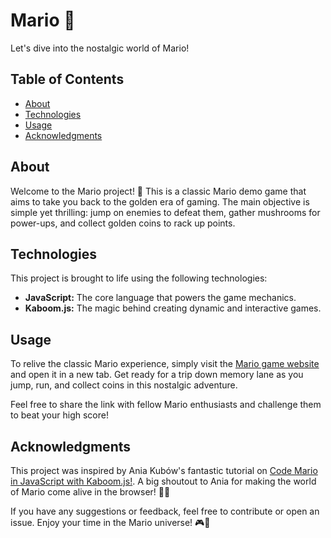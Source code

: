 # Mario 🍄

Let's dive into the nostalgic world of Mario!

## Table of Contents
- [About](#about)
- [Technologies](#technologies)
- [Usage](#usage)
- [Acknowledgments](#acknowledgments)

## About

Welcome to the Mario project! 🚀 This is a classic Mario demo game that aims to take you back to the golden era of gaming. The main objective is simple yet thrilling: jump on enemies to defeat them, gather mushrooms for power-ups, and collect golden coins to rack up points.

## Technologies

This project is brought to life using the following technologies:
- **JavaScript:** The core language that powers the game mechanics.
- **Kaboom.js:** The magic behind creating dynamic and interactive games.

## Usage

To relive the classic Mario experience, simply visit the [Mario game website](https://kpilszak.github.io/mario/) and open it in a new tab. Get ready for a trip down memory lane as you jump, run, and collect coins in this nostalgic adventure.

Feel free to share the link with fellow Mario enthusiasts and challenge them to beat your high score!

## Acknowledgments

This project was inspired by Ania Kubów's fantastic tutorial on [Code Mario in JavaScript with Kaboom.js!](https://www.youtube.com/watch?v=2nucjefSr6I). A big shoutout to Ania for making the world of Mario come alive in the browser! 🙌🍄

If you have any suggestions or feedback, feel free to contribute or open an issue. Enjoy your time in the Mario universe! 🎮🌟
